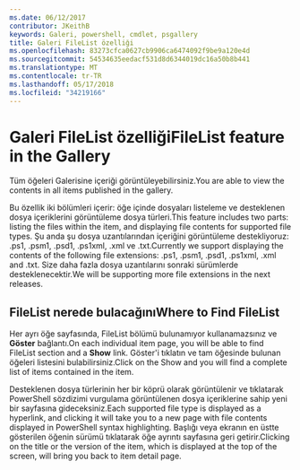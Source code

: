 ```yaml
---
ms.date: 06/12/2017
contributor: JKeithB
keywords: Galeri, powershell, cmdlet, psgallery
title: Galeri FileList özelliği
ms.openlocfilehash: 83273cfca0627cb9906ca6474092f9be9a120e4d
ms.sourcegitcommit: 54534635eedacf531d8d6344019dc16a50b8b441
ms.translationtype: MT
ms.contentlocale: tr-TR
ms.lasthandoff: 05/17/2018
ms.locfileid: "34219166"
---
```

# <a name="filelist-feature-in-the-gallery"></a><span data-ttu-id="21936-103">Galeri FileList özelliği</span><span class="sxs-lookup"><span data-stu-id="21936-103">FileList feature in the Gallery</span></span>

<span data-ttu-id="21936-104">Tüm öğeleri Galerisine içeriği görüntüleyebilirsiniz.</span><span class="sxs-lookup"><span data-stu-id="21936-104">You are able to view the contents in all items published in the gallery.</span></span>

<span data-ttu-id="21936-105">Bu özellik iki bölümleri içerir: öğe içinde dosyaları listeleme ve desteklenen dosya içeriklerini görüntüleme dosya türleri.</span><span class="sxs-lookup"><span data-stu-id="21936-105">This feature includes two parts: listing the files within the item, and displaying file contents for supported file types.</span></span> <span data-ttu-id="21936-106">Şu anda şu dosya uzantılarından içeriğini görüntüleme destekliyoruz: .ps1, .psm1, .psd1, .ps1xml, .xml ve .txt.</span><span class="sxs-lookup"><span data-stu-id="21936-106">Currently we support displaying the contents of the following file extensions: .ps1, .psm1, .psd1, .ps1xml, .xml and .txt.</span></span> <span data-ttu-id="21936-107">Size daha fazla dosya uzantılarını sonraki sürümlerde desteklenecektir.</span><span class="sxs-lookup"><span data-stu-id="21936-107">We will be supporting more file extensions in the next releases.</span></span>

## <a name="where-to-find-filelist"></a><span data-ttu-id="21936-108">FileList nerede bulacağını</span><span class="sxs-lookup"><span data-stu-id="21936-108">Where to Find FileList</span></span>

<span data-ttu-id="21936-109">Her ayrı öğe sayfasında, FileList bölümü bulunamıyor kullanamazsınız ve **Göster** bağlantı.</span><span class="sxs-lookup"><span data-stu-id="21936-109">On each individual item page, you will be able to find FileList section and a **Show** link.</span></span> <span data-ttu-id="21936-110">Göster'i tıklatın ve tam öğesinde bulunan öğeleri listesini bulabilirsiniz.</span><span class="sxs-lookup"><span data-stu-id="21936-110">Click on the Show and you will find a complete list of items contained in the item.</span></span>

<span data-ttu-id="21936-111">Desteklenen dosya türlerinin her bir köprü olarak görüntülenir ve tıklatarak PowerShell sözdizimi vurgulama görüntülenen dosya içeriklerine sahip yeni bir sayfasına gideceksiniz.</span><span class="sxs-lookup"><span data-stu-id="21936-111">Each supported file type is displayed as a hyperlink, and clicking it will take you to a new page with file contents displayed in PowerShell syntax highlighting.</span></span> <span data-ttu-id="21936-112">Başlığı veya ekranın en üstte gösterilen öğenin sürümü tıklatarak öğe ayrıntı sayfasına geri getirir.</span><span class="sxs-lookup"><span data-stu-id="21936-112">Clicking on the title or the version of the item, which is displayed at the top of the screen, will bring you back to item detail page.</span></span>